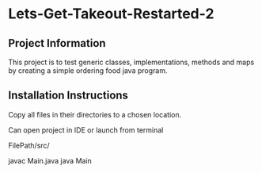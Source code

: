 # Lets-Get-Takeout-Restarted-2


## Project Information
This project is to test generic classes, implementations, methods and maps by creating a simple ordering food java program.

## Installation Instructions
Copy all files in their directories to a chosen location.

Can open project in IDE or launch from terminal

FilePath/src/

javac Main.java
java Main